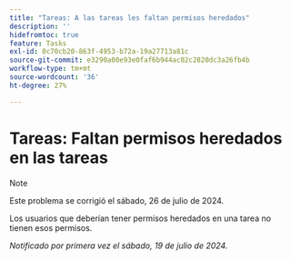 ```yaml
---
title: "Tareas: A las tareas les faltan permisos heredados"
description: ''
hidefromtoc: true
feature: Tasks
exl-id: 0c70cb20-863f-4953-b72a-19a27713a81c
source-git-commit: e3290a00e93e0faf6b944ac02c2820dc3a26fb4b
workflow-type: tm+mt
source-wordcount: '36'
ht-degree: 27%

---
```


# Tareas: Faltan permisos heredados en las tareas

>[!NOTE]
>
>Este problema se corrigió el sábado, 26 de julio de 2024.

Los usuarios que deberían tener permisos heredados en una tarea no tienen esos permisos.

_Notificado por primera vez el sábado, 19 de julio de 2024._
